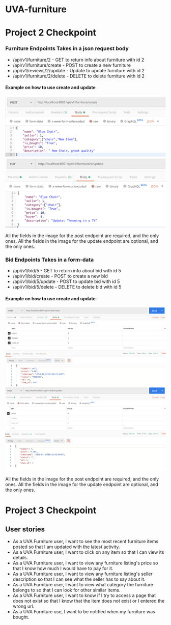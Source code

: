 # UVA-furniture

# Project 2 Checkpoint

### Furniture Endpoints Takes in a json request body

- /api/v1/furniture/2 - GET to return info about furniture with id 2
- /api/v1/furniture/create - POST to create a new furniture
- /api/v1/reviews/2/update - Update to update furniture with id 2
- /api/v1/furniture/2/delete - DELETE to delete furniture with id 2

#### Example on how to use create and update

![create](/img/Create_furniture.png)
![update](/img/Update_furniture.png)

All the fields in the image for the post endpoint are required, and the only ones.
All the fields in the image for the update endpoint are optional, and the only ones.

### Bid Endpoints Takes in a form-data

- /api/v1/bid/5 - GET to return info about bid with id 5
- /api/v1/bid/create - POST to create a new bid
- /api/v1/bid/5/update - POST to update bid with id 5
- /api/v1/bid/5/delete - DELETE to delete bid with id 5

#### Example on how to use create and update

![create](/img/Create_bid.png)
![update](/img/Update_bid.png)

All the fields in the image for the post endpoint are required, and the only ones.
All the fields in the image for the update endpoint are optional, and the only ones.

# Project 3 Checkpoint

## User stories

- As a UVA Furniture user, I want to see the most recent furniture items posted so that I am updated with the latest activity.
- As a UVA Furniture user, I want to click on any item so that I can view its details.
- As a UVA Furniture user, I want to view any furniture listing's price so that I know how much I would have to pay for it.
- As a UVA Furniture user, I want to view any furniture listing's seller description so that I can see what the seller has to say about it.
- As a UVA Furniture user, I want to view what category the furniture belongs to so that I can look for other similar items.
- As a UVA Furniture user, I want to know if I try to access a page that does not exist so that I know that the item does not exist or I entered the wrong url.
- As a UVA Furniture use, I want to be notified when my furniture was bought.
